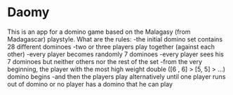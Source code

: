 # Daomy
This is an app for a domino game based on the Malagasy (from Madagascar) playstyle.
What are the rules:
  -the initial domino set contains 28 different dominoes
  -two or three players play together (against each other)
  -every player becomes randomly 7 dominoes
  -every player sees his 7 dominoes but neither others nor the rest of the set
  -from the very beginning, the player with the most high weight double ([6 , 6] > [5, 5] > ...) domino begins
  -and then the players play alternatively until one player runs out of domino or no player has a domino that he can play
